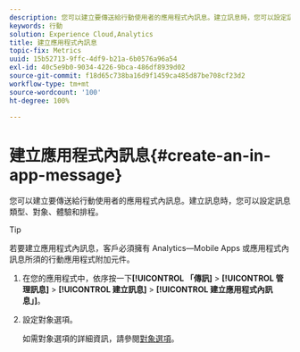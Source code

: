 ```yaml
---
description: 您可以建立要傳送給行動使用者的應用程式內訊息。建立訊息時，您可以設定訊息類型、對象、體驗和排程。
keywords: 行動
solution: Experience Cloud,Analytics
title: 建立應用程式內訊息
topic-fix: Metrics
uuid: 15b52713-9ffc-4df9-b21a-6b0576a96a54
exl-id: 40c5e9b0-9034-4226-9bca-486df8939d02
source-git-commit: f18d65c738ba16d9f1459ca485d87be708cf23d2
workflow-type: tm+mt
source-wordcount: '100'
ht-degree: 100%

---
```


# 建立應用程式內訊息{#create-an-in-app-message}

您可以建立要傳送給行動使用者的應用程式內訊息。建立訊息時，您可以設定訊息類型、對象、體驗和排程。

>[!TIP]
>
>若要建立應用程式內訊息，客戶必須擁有 Analytics—Mobile Apps 或應用程式內訊息所須的行動應用程式附加元件。

1. 在您的應用程式中，依序按一下&#x200B;**[!UICONTROL 「傳訊]** > **[!UICONTROL 管理訊息]** > **[!UICONTROL 建立訊息]** > **[!UICONTROL 建立應用程式內訊息」]**。
1. 設定對象選項。

   如需對象選項的詳細資訊，請參閱[對象選項](/help/using/in-app-messaging/t-in-app-message/c-audience-in-app-message.md)。
